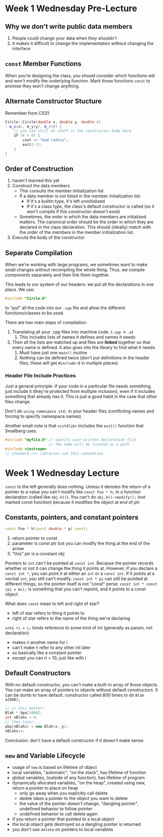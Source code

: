 # Week 1 Wednesday Pre-Lecture

## Why we don't write public data members

1. People could change your data when they shouldn't
2. It makes it difficult to change the implementation without changing the interface

## `const` Member Functions

When you're designing the class, you should consider which functions will and won't modify the underlying function. Mark those functions `const` to promise they won't change anything.

## Alternate Constructor Stucture

Remember from CS31:

```cpp
Circle::Circle(double x, double y, double r) 
: m_x(x), m_y(y), m_r(r) {
    // you can still do stuff in the constructor body here
    if (r < 0) {
        cout << "bad radius";
        exit(-1);
    }
}
```

## Order of Construction

1. haven't learned this yet
2. Construct the data members
   - This consults the member initialization list
   - If a data member is not listed in the member initialization list:
     - If it's a builtin type, it's left uninitialized
     - If it's a class type, the class's default constructor is called (so it won't compile if this constructor doesn't exist)
   - Sometimes, the order in which the data members are initialized matters. The canonical order should be the order in which they are declared in the class declaration. This should (ideally) match with the order of the members in the member initialization list.
3. Execute the body of the constructor

## Separate Compilation

When we're working with large programs, we sometimes want to make small changes without recompiling the whole thing. Thus, we compile components separately and then link them together.

This leads to our system of our headers: we put all the declarations in one place. We use:
```cpp
#include "Circle.h"
```
to "put" all the code into our `.cpp` file and allow the different functions/classes to be used.

There are two main steps of compilation:
1. Translating all your .cpp files into machine code. (`.cpp` -> `.o`)
   1. This includes lists of names it defines and names it needs
2. Then all the lists are matched up and files are **linked** together so that every name is defined. It also goes into the library to find what it needs.
   1. Must have just one `main()` routine
   2. Nothing can be defined twice (don't put definitions in the header files, these will get `#include`-d in multiple places)

### Header File Include Practices

Just a general principle: if your code in a particular file needs something, just include it (they're protected from multiple inclusion), even if it includes something that already has it. This is just a good habit in the case that other files change.

Don't do `using namespace std;` in your header files (conflicting names and forcing to specify namespace names).

Another small note is that `<cstdlib>` includes the `exit()` function that Smallberg uses.

```cpp
#include "myfile.h" // specify user-written declaration file
                    // the name will be treated as a path
#include <iostream> 
// standard c++ libraries use this convention
```

# Week 1 Wednesday Lecture

`const` to the left generally does nothing. Unless it denotes the return of a pointer to a value you can't modify like `const Foo * h;` in a function declaration (called like `obj.h()`). 
You can't do `obj.h()->modify();` (not marked const function) because it modifies the object at end of ptr.

## Constants, pointers, and constant pointers

```cpp
const Foo * h(const double * p) const;
```
1. return pointer to const
2. parameter is const ptr but you can modify the thing at the end of the arrow
3. "this" ptr is a constant obj


Pointers to `int` can't be pointed at `const int`. Because the pointer records whether or not it can change the thing it points at. However, if you declare a `const int *`, you can point it at either an `int` or a `const int`. If it points at a normal `int`, you still can't modify.
`const int * pi` can still be pointed at different things, so the pointer itself is not "const" perse. `const int * const cpi = &ci;` is something that you can't repoint, and it points to a const object.

What does `const` mean to left and right of star?
- left of star refers to thing it points to
- right of star refers to the name of the thing we're declaring

`int& ri = i;` binds reference to some kind of int (generally as param, not declaration)
- makes ri another name for i
- can't make ri refer to any other int later
- so basically like a constant pointer
- except you can ri = 10; just like with i

## Default Constructors

With no default constructor, you can't make a built-in array of those objects. You can make an array of pointers to objects without default constructors. It can be dumb to have default. constructor called 800 times to do `Blah a[800];`

```cpp
// is this better?
Blah * bpa[1000];
int nBlahs = 0;
// then later...
pba[nBlahs] = new Blah(x, y);
nBlahs++;
```
Conclusion: don't have a default constructor if it doesn't make sense.

## `new` and Variable Lifecycle

- usage of `new` is based on lifetime of object
- local variables, "automatic", "on the stack", has lifetime of function
- global variables, (outside of any function), has lifetime of program
- dynamically allocated variables, "on the heap", created using new, return a pointer to place on heap
  - only go away when you explicitly call delete
  - delete takes a pointer to the object you want to delete
  - the value of the pointer doesn't change, "dangling pointer", undefined behavior to follow pointer
  - undefined behavior to call delete again
- if you return a pointer that pointed to a local object
- the local object gets destroyed so a dangling pointer is returned
- you don't use `delete` on pointers to local variables